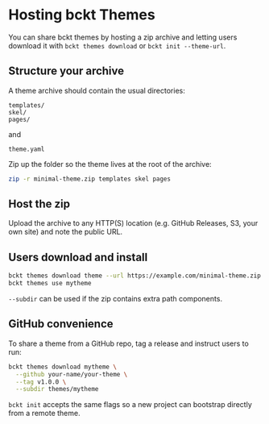 # Hosting bckt Themes

You can share bckt themes by hosting a zip archive and letting users download it
with `bckt themes download` or `bckt init --theme-url`.

## Structure your archive

A theme archive should contain the usual directories:

```
templates/
skel/
pages/
```

and

```
theme.yaml
```

Zip up the folder so the theme lives at the root of the archive:

```bash
zip -r minimal-theme.zip templates skel pages
```

## Host the zip

Upload the archive to any HTTP(S) location (e.g. GitHub Releases, S3, your own
site) and note the public URL.

## Users download and install

```bash
bckt themes download theme --url https://example.com/minimal-theme.zip
bckt themes use mytheme
```

`--subdir` can be used if the zip contains extra path components.

## GitHub convenience

To share a theme from a GitHub repo, tag a release and instruct users to run:

```bash
bckt themes download mytheme \
  --github your-name/your-theme \
  --tag v1.0.0 \
  --subdir themes/mytheme
```

`bckt init` accepts the same flags so a new project can bootstrap directly from a
remote theme.

